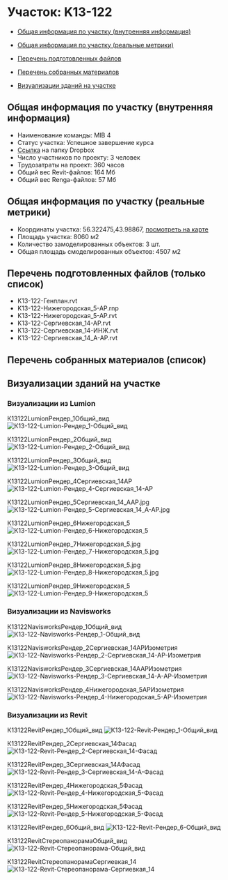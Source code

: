 # Участок: K13-122

* [Общая информация по участку (внутренняя информация)](#Chapter1)

* [Общая информация по участку (реальные метрики)](#Chapter2)

* [Перечень подготовленных файлов](#Chapter3)

* [Перечень собранных материалов](#Chapter4)

* [Визуализации зданий на участке](#Chapter6)

## <a id="Chapter1"></a> Общая информация по участку (внутренняя информация)
+ Наименование команды: MIB 4
+ Статус участка: Успешное завершение курса
+ [Ссылка](https://www.dropbox.com/sh/wvvgv1nw1iqred9/AACp2UwezuENZ2bQs9mcPmoWa/K13_122?dl=0) на папку Dropbox
+ Число участников по проекту: 3 человек
+ Трудозатраты на проект: 360 часов
+ Общий вес Revit-файлов: 164 Мб
+ Общий вес Renga-файлов: 57 Мб
## <a id="Chapter2"></a> Общая информация по участку (реальные метрики)
+ Координаты участка: 56.322475,43.98867, [посмотреть на карте](https://yandex.ru/maps/47/nizhny-novgorod/?ll=43.98867%2C56.322475&z=19)
+ Площадь участка: 8060 м2
+ Количество замоделированных объектов: 3 шт.
+ Общая площадь смоделированных объектов: 4507 м2
## <a id="Chapter3"></a> Перечень подготовленных файлов (только список)
+ K13-122-Генплан.rvt
+ K13-122-Нижегородская_5-АР.rnp
+ K13-122-Нижегородская_5-АР.rvt
+ K13-122-Сергиевская_14-АР.rvt
+ K13-122-Сергиевская_14-ИНЖ.rvt
+ K13-122-Сергиевская_14_А-АР.rvt
## <a id="Chapter4"></a> Перечень собранных материалов (список)
## <a id="Chapter6"></a> Визуализации зданий на участке
### Визуализации из Lumion
К13122LumionРендер_1Общий_вид
![К13-122-Lumion-Рендер_1-Общий_вид](/Images/K13_122/К13-122-Lumion-Рендер_1-Общий_вид_Compressed.jpg)

К13122LumionРендер_2Общий_вид
![К13-122-Lumion-Рендер_2-Общий_вид](/Images/K13_122/К13-122-Lumion-Рендер_2-Общий_вид_Compressed.jpg)

К13122LumionРендер_3Общий_вид
![К13-122-Lumion-Рендер_3-Общий_вид](/Images/K13_122/К13-122-Lumion-Рендер_3-Общий_вид_Compressed.jpg)

К13122LumionРендер_4Сергиевская_14АР
![К13-122-Lumion-Рендер_4-Сергиевская_14-АР](/Images/K13_122/К13-122-Lumion-Рендер_4-Сергиевская_14-АР_Compressed.jpg)

К13122LumionРендер_5Сергиевская_14_ААР.jpg
![К13-122-Lumion-Рендер_5-Сергиевская_14_А-АР.jpg](/Images/K13_122/К13-122-Lumion-Рендер_5-Сергиевская_14_А-АР.jpg_Compressed.jpg)

К13122LumionРендер_6Нижегородская_5
![К13-122-Lumion-Рендер_6-Нижегородская_5](/Images/K13_122/К13-122-Lumion-Рендер_6-Нижегородская_5_Compressed.jpg)

К13122LumionРендер_7Нижегородская_5.jpg
![К13-122-Lumion-Рендер_7-Нижегородская_5.jpg](/Images/K13_122/К13-122-Lumion-Рендер_7-Нижегородская_5.jpg_Compressed.jpg)

К13122LumionРендер_8Нижегородская_5.jpg
![К13-122-Lumion-Рендер_8-Нижегородская_5.jpg](/Images/K13_122/К13-122-Lumion-Рендер_8-Нижегородская_5.jpg_Compressed.jpg)

К13122LumionРендер_9Нижегородская_5
![К13-122-Lumion-Рендер_9-Нижегородская_5](/Images/K13_122/К13-122-Lumion-Рендер_9-Нижегородская_5_Compressed.jpg)

### Визуализации из Navisworks
К13122NavisworksРендер_1Общий_вид
![К13-122-Navisworks-Рендер_1-Общий_вид](/Images/K13_122/К13-122-Navisworks-Рендер_1-Общий_вид_Compressed.jpg)

К13122NavisworksРендер_2Сергиевская_14АРИзометрия
![К13-122-Navisworks-Рендер_2-Сергиевская_14-АР-Изометрия](/Images/K13_122/К13-122-Navisworks-Рендер_2-Сергиевская_14-АР-Изометрия_Compressed.jpg)

К13122NavisworksРендер_3Сергиевская_14ААРИзометрия
![К13-122-Navisworks-Рендер_3-Сергиевская_14-А-АР-Изометрия](/Images/K13_122/К13-122-Navisworks-Рендер_3-Сергиевская_14-А-АР-Изометрия_Compressed.jpg)

К13122NavisworksРендер_4Нижегородская_5АРИзометрия
![К13-122-Navisworks-Рендер_4-Нижегородская_5-АР-Изометрия](/Images/K13_122/К13-122-Navisworks-Рендер_4-Нижегородская_5-АР-Изометрия_Compressed.jpg)

### Визуализации из Revit
К13122RevitРендер_1Общий_вид
![К13-122-Revit-Рендер_1-Общий_вид](/Images/K13_122/К13-122-Revit-Рендер_1-Общий_вид_Compressed.jpg)

К13122RevitРендер_2Сергиевская_14Фасад
![К13-122-Revit-Рендер_2-Сергиевская_14-Фасад](/Images/K13_122/К13-122-Revit-Рендер_2-Сергиевская_14-Фасад_Compressed.jpg)

К13122RevitРендер_3Сергиевская_14АФасад
![К13-122-Revit-Рендер_3-Сергиевская_14-А-Фасад](/Images/K13_122/К13-122-Revit-Рендер_3-Сергиевская_14-А-Фасад_Compressed.jpg)

К13122RevitРендер_4Нижегородская_5Фасад
![К13-122-Revit-Рендер_4-Нижегородская_5-Фасад](/Images/K13_122/К13-122-Revit-Рендер_4-Нижегородская_5-Фасад_Compressed.jpg)

К13122RevitРендер_5Нижегородская_5Фасад
![К13-122-Revit-Рендер_5-Нижегородская_5-Фасад](/Images/K13_122/К13-122-Revit-Рендер_5-Нижегородская_5-Фасад_Compressed.jpg)

К13122RevitРендер_6Общий_вид
![К13-122-Revit-Рендер_6-Общий_вид](/Images/K13_122/К13-122-Revit-Рендер_6-Общий_вид_Compressed.jpg)

К13122RevitСтереопанорамаОбщий_вид
![К13-122-Revit-Стереопанорама-Общий_вид](/Images/K13_122/К13-122-Revit-Стереопанорама-Общий_вид_Compressed.jpg)

К13122RevitСтереопанорамаСергиевкая_14
![К13-122-Revit-Стереопанорама-Сергиевкая_14](/Images/K13_122/К13-122-Revit-Стереопанорама-Сергиевкая_14_Compressed.jpg)

